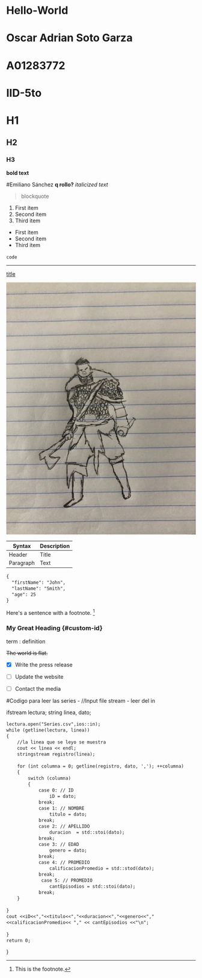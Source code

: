 # Hello-World

# Oscar Adrian Soto Garza 
# A01283772
# IID-5to
# H1
## H2
### H3

**bold text**
  
#Emiliano Sánchez 
**q rollo?**
*italicized text*
  
> blockquote
    
1. First item
2. Second item
3. Third item

- First item
- Second item
- Third item

`code`

---

[title](https://www.example.com)

![alt text](imagen.jpg.jpg)

| Syntax | Description |
| ----------- | ----------- |
| Header | Title |
| Paragraph | Text |

```
{
  "firstName": "John",
  "lastName": "Smith",
  "age": 25
}
```

Here's a sentence with a footnote. [^1]

[^1]: This is the footnote.

### My Great Heading {#custom-id}
  
term
: definition

~~The world is flat.~~
  
- [x] Write the press release
- [ ] Update the website
- [ ] Contact the media


#Codigo para leer las series - 
//Input file stream - leer del in

 ifstream lectura;
    string linea, dato;
   
    lectura.open("Series.csv",ios::in);
    while (getline(lectura, linea))
    {
        //la linea que se leyo se muestra
        cout << linea << endl;
        stringstream registro(linea);
        
        for (int columna = 0; getline(registro, dato, ','); ++columna)
        {
            switch (columna)
            {
                case 0: // ID
                    iD = dato;
                break;
                case 1: // NOMBRE
                    titulo = dato;
                break;
                case 2: // APELLIDO
                    duracion  = std::stoi(dato);
                break;
                case 3: // EDAD
                    genero = dato;
                break;
                case 4: // PROMEDIO
                    calificacionPromedio = std::stod(dato);
                break;
                 case 5: // PROMEDIO
                    cantEpisodios = std::stoi(dato);
                break;
        }
    
    }
    cout <<iD<<","<<titulo<<","<<duracion<<","<<genero<<","<<calificacionPromedio<< "," << cantEpisodios <<"\n";

    }
    return 0;
}

